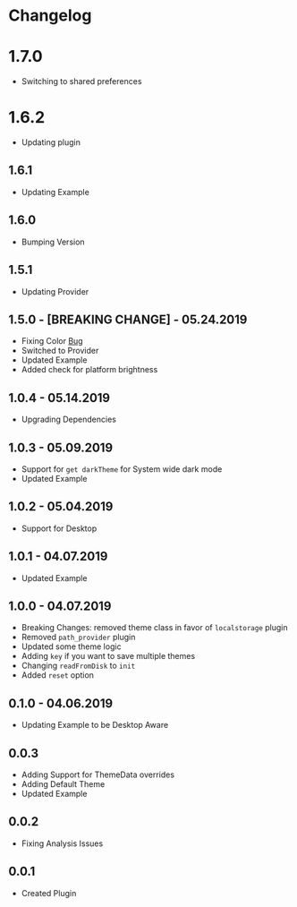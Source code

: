# Changelog

# 1.7.0

* Switching to shared preferences

# 1.6.2

* Updating plugin

## 1.6.1

* Updating Example

## 1.6.0

* Bumping Version

## 1.5.1

* Updating Provider

## 1.5.0 - [BREAKING CHANGE] - 05.24.2019

* Fixing Color [Bug](https://github.com/AppleEducate/plugins/issues/50)
* Switched to Provider
* Updated Example
* Added check for platform brightness

## 1.0.4 - 05.14.2019

* Upgrading Dependencies

## 1.0.3 - 05.09.2019

* Support for `get darkTheme` for System wide dark mode
* Updated Example

## 1.0.2 - 05.04.2019

* Support for Desktop

## 1.0.1 - 04.07.2019

* Updated Example

## 1.0.0 - 04.07.2019

* Breaking Changes: removed theme class in favor of `localstorage` plugin
* Removed `path_provider` plugin
* Updated some theme logic
* Adding `key` if you want to save multiple themes
* Changing `readFromDisk` to `init`
* Added `reset` option

## 0.1.0 - 04.06.2019

* Updating Example to be Desktop Aware

## 0.0.3

* Adding Support for ThemeData overrides
* Adding Default Theme
* Updated Example

## 0.0.2

* Fixing Analysis Issues

## 0.0.1

* Created Plugin
